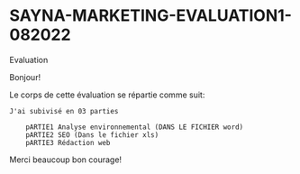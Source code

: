 # SAYNA-MARKETING-EVALUATION1-082022
Evaluation 

Bonjour!

Le corps de cette évaluation se répartie comme suit:

	J'ai subivisé en 03 parties

		pARTIE1 Analyse environnemental (DANS LE FICHIER word)
		pARTIE2 SEO (Dans le fichier xls)
		pARTIE3 Rédaction web 

Merci beaucoup bon courage! 
